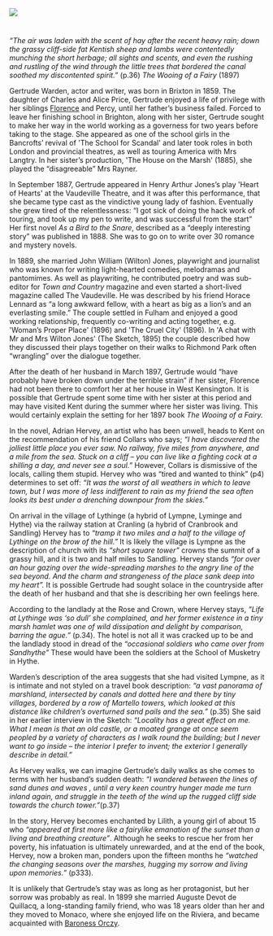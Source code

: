 <a href="https://dev.visual-essays.app"><img src="https://dev-visual-essays.netlify.app/images/ve-button.png"></a>
<param ve-config title="Gertrude Warden (Gertrude Isabel Price) (1859-1925)" author="Michelle Crowther" layout="vtl" 
banner="/images/banners/19c.jpg">


<param ve-entity eid="Q1000312" aliases="Sandgate">
<param ve-entity eid="Q967166" aliases="Hythe">
<param ve-entity eid="Q2056118" aliases="Lympne">
<param ve-entity eid="Q1863660" aliases="Sandling">

#

_“The air was laden with the scent of hay after the recent heavy rain; down the grassy cliff-side fat Kentish sheep and lambs were contentedly munching the short herbage; all sights and scents, and even the rushing and rustling of the wind through the little trees that bordered the canal soothed my discontented spirit.”_ (p.36) _The Wooing of a Fairy_ (1897)

Gertrude Warden, actor and writer, was born in Brixton in 1859. The daughter of Charles and Alice Price, Gertrude enjoyed a life of privilege with her siblings [Florence](/19c/19c-florence-warden-biography) and Percy, until her father’s business failed. Forced to leave her finishing school in Brighton, along with her sister, Gertrude sought to make her way in the world working as a governess for two years before taking to the stage. She appeared as one of the school girls in the Bancrofts’ revival of 'The School for Scandal' and later took roles in both London and provincial theatres, as well as touring America with Mrs Langtry. In her sister’s production, 'The House on the Marsh' (1885), she played the “disagreeable” Mrs Rayner. 

In September 1887, Gertrude appeared in Henry Arthur Jones’s play 'Heart of Hearts' at the Vaudeville Theatre, and it was after this performance, that she became type cast as the vindictive young lady of fashion.    Eventually she grew tired of the relentlessness: “I got sick of doing the hack work of touring, and took up my pen to write, and was successful from the start”  Her first novel _As a Bird to the Snare_, described as a “deeply interesting story” was published in 1888.  She was to go on to write over 30 romance and mystery novels.

In 1889, she married John William (Wilton) Jones, playwright and journalist who was known for writing light-hearted comedies, melodramas and pantomimes.  As well as playwriting, he contributed poetry and was sub-editor for _Town and Country_ magazine and even started a short-lived magazine called The Vaudeville. He was described by his friend Horace Lennard as “a long awkward fellow, with a heart as big as a lion’s and an everlasting smile.”   The couple settled in Fulham and enjoyed a good working relationship, frequently co-writing and acting together, e.g. 'Woman’s Proper Place' (1896)  and 'The Cruel City' (1896).  In 'A chat with Mr and Mrs Wilton Jones' (The Sketch, 1895) the couple described how they discussed their plays together on their walks to Richmond Park often “wrangling” over the dialogue together.

After the death of her husband in March 1897, Gertrude would “have probably have broken down under the terrible strain” if her sister, Florence had not been there to comfort her at her house in West Kensington.  It is possible that Gertrude spent some time with her sister at this period and may have visited Kent during the summer where her sister was living. This would certainly explain the setting for her 1897 book _The Wooing of a Fairy._ 

In the novel, Adrian Hervey, an artist who has been unwell, heads to Kent on the recommendation of his friend Collars who says; _“I have discovered the jolliest little place you ever saw. No railway, five miles from anywhere, and a mile from the sea. Stuck on a cliff – you can live like a fighting cock at a shilling a day, and never see a soul.”_ However, Collars is dismissive of the locals, calling them stupid. Hervey who was “tired and wanted to think” (p4) determines to set off: _“It was the worst of all weathers in which to leave town, but I was more of less indifferent to rain as my friend the sea often looks its best under a drenching downpour from the skies.”_ 

On arrival in the village of Lythinge (a hybrid of Lympne, Lyminge and Hythe) via the railway station at Cranling (a hybrid of Cranbrook and Sandling) Hervey has to _“tramp it two miles and a half to the village of Lythinge on the brow of the hill.”_ It is likely the village is Lympne as the description of church with its _“short square tower”_ crowns the summit of a grassy hill, and it is two and half miles to Sandling. Hervey stands _“for over an hour gazing over the wide-spreading marshes to the angry line of the sea beyond. And the charm and strangeness of the place sank deep into my heart”._  It is possible Gertrude had sought solace in the countryside after the death of her husband and that she is describing her own feelings here.

According to the landlady at the Rose and Crown, where Hervey stays, _“Life at Lythinge was ‘so dull’ she complained, and her former existence in a tiny marsh hamlet was one of wild dissipation and delight by comparison, barring the ague.”_ (p.34).  The hotel is not all it was cracked up to be and the landlady stood in dread of the _“occasional soldiers who came over from Sandhythe”_ These would have been the soldiers at the School of Musketry in Hythe.

Warden’s description of the area suggests that she had visited Lympne, as it is intimate and not styled on a travel book description: _“a vast panorama of marshland, intersected by canals and dotted here and there by tiny villages, bordered by a row of Martello towers, which looked at this distance like children’s overturned sand pails and the sea.”_ (p.35)  She said in her earlier interview in the Sketch: _“Locality has a great effect on me. What I mean is that an old castle, or a moated grange at once seem peopled by a variety of characters as I walk round the building; but I never want to go inside – the interior I prefer to invent; the exterior I generally describe in detail.”_ 

As Hervey walks, we can imagine Gertrude’s daily walks as she comes to terms with her husband’s sudden death:
_“I wandered between the lines of sand dunes and waves , until a very keen country hunger made me turn inland again, and struggle in the teeth of the wind up the rugged cliff side towards the church tower.”_(p.37) 

In the story, Hervey becomes enchanted by Lilith, a young girl of about 15 who _“appeared at first more like a fairylike emanation of the sunset than a living and breathing creature”_. Although he seeks to rescue her from her poverty, his infatuation is ultimately unrewarded, and at the end of the book, Hervey, now a broken man, ponders upon the fifteen months he _“watched the changing seasons over the marshes, hugging my sorrow and living upon memories.”_ (p333). 

It is unlikely that Gertrude’s stay was as long as her protagonist, but her sorrow was probably as real. In 1899 she married Auguste Devot de Quillacq, a long-standing family friend, who was 18 years older than her and they moved to Monaco, where she enjoyed life on the Riviera, and became acquainted with [Baroness Orczy](/20c/20c-orczy-biography).  
